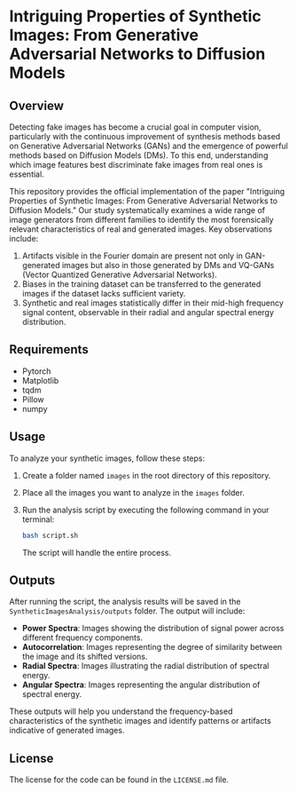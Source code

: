 # Intriguing Properties of Synthetic Images: From Generative Adversarial Networks to Diffusion Models

## Overview

Detecting fake images has become a crucial goal in computer vision, particularly with the continuous improvement of synthesis methods based on Generative Adversarial Networks (GANs) and the emergence of powerful methods based on Diffusion Models (DMs). To this end, understanding which image features best discriminate fake images from real ones is essential.

This repository provides the official implementation of the paper "Intriguing Properties of Synthetic Images: From Generative Adversarial Networks to Diffusion Models." Our study systematically examines a wide range of image generators from different families to identify the most forensically relevant characteristics of real and generated images. Key observations include:

1. Artifacts visible in the Fourier domain are present not only in GAN-generated images but also in those generated by DMs and VQ-GANs (Vector Quantized Generative Adversarial Networks).
2. Biases in the training dataset can be transferred to the generated images if the dataset lacks sufficient variety.
3. Synthetic and real images statistically differ in their mid-high frequency signal content, observable in their radial and angular spectral energy distribution.

## Requirements

- Pytorch
- Matplotlib
- tqdm
- Pillow
- numpy

## Usage

To analyze your synthetic images, follow these steps:

1. Create a folder named `images` in the root directory of this repository.
2. Place all the images you want to analyze in the `images` folder.
3. Run the analysis script by executing the following command in your terminal:

    ```bash
    bash script.sh
    ```

   The script will handle the entire process.

## Outputs

After running the script, the analysis results will be saved in the `SyntheticImagesAnalysis/outputs` folder. The output will include:

- **Power Spectra**: Images showing the distribution of signal power across different frequency components.
- **Autocorrelation**: Images representing the degree of similarity between the image and its shifted versions.
- **Radial Spectra**: Images illustrating the radial distribution of spectral energy.
- **Angular Spectra**: Images representing the angular distribution of spectral energy.

These outputs will help you understand the frequency-based characteristics of the synthetic images and identify patterns or artifacts indicative of generated images.

## License

The license for the code can be found in the `LICENSE.md` file.

